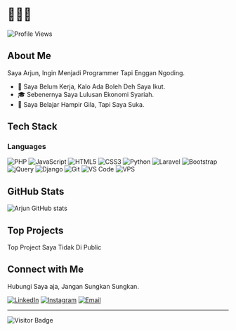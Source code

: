 # 👋👋👋

![Profile Views](https://komarev.com/ghpvc/?username=arjun-ux&color=blue)

## About Me
Saya Arjun, Ingin Menjadi Programmer Tapi Enggan Ngoding.

- 💼 Saya Belum Kerja, Kalo Ada Boleh Deh Saya Ikut.
- 🎓 Sebenernya Saya Lulusan Ekonomi Syariah.
- 🌱 Saya Belajar Hampir Gila, Tapi Saya Suka.

## Tech Stack

### Languages
![PHP](https://img.shields.io/badge/-PHP-777BB4?style=flat-square&logo=php&logoColor=white)
![JavaScript](https://img.shields.io/badge/-JavaScript-F7DF1E?style=flat-square&logo=javascript&logoColor=black)
![HTML5](https://img.shields.io/badge/-HTML5-E34F26?style=flat-square&logo=html5&logoColor=white)
![CSS3](https://img.shields.io/badge/-CSS3-1572B6?style=flat-square&logo=css3&logoColor=white)
![Python](https://img.shields.io/badge/-Python-3776AB?style=flat-square&logo=python&logoColor=white)
![Laravel](https://img.shields.io/badge/-Laravel-FF2D20?style=flat-square&logo=laravel&logoColor=white)
![Bootstrap](https://img.shields.io/badge/-Bootstrap-563D7C?style=flat-square&logo=bootstrap&logoColor=white)
![jQuery](https://img.shields.io/badge/-jQuery-0769AD?style=flat-square&logo=jquery&logoColor=white)
![Django](https://img.shields.io/badge/-Django-092E20?style=flat-square&logo=django&logoColor=white)
![Git](https://img.shields.io/badge/-Git-F05032?style=flat-square&logo=git&logoColor=white)
![VS Code](https://img.shields.io/badge/-VS%20Code-007ACC?style=flat-square&logo=visual-studio-code&logoColor=white)
![VPS](https://img.shields.io/badge/-VPS-003B57?style=flat-square&logo=linux&logoColor=white)

## GitHub Stats
![Arjun GitHub stats](https://github-readme-stats.vercel.app/api?username=arjun-ux&show_icons=true&theme=radical)

## Top Projects
Top Project Saya Tidak Di Public

## Connect with Me
Hubungi Saya aja, Jangan Sungkan Sungkan.

[![LinkedIn](https://img.shields.io/badge/LinkedIn-0A66C2?style=flat-square&logo=linkedin&logoColor=white)](https://www.linkedin.com/in/arjun-najah)
[![Instagram](https://img.shields.io/badge/Instagram-E4405F?style=flat-square&logo=instagram&logoColor=white)](https://www.instagram.com/arrj.128)
[![Email](https://img.shields.io/badge/Email-D14836?style=flat-square&logo=gmail&logoColor=white)](mailto:arux899@gmail.com)

---
![Visitor Badge](https://visitor-badge.laobi.icu/badge?page_id=arjun-ux.arjun-ux)
